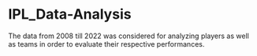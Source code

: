 # IPL_Data-Analysis
The data from 2008 till 2022 was considered for analyzing players as well as teams in order to evaluate their respective performances.
